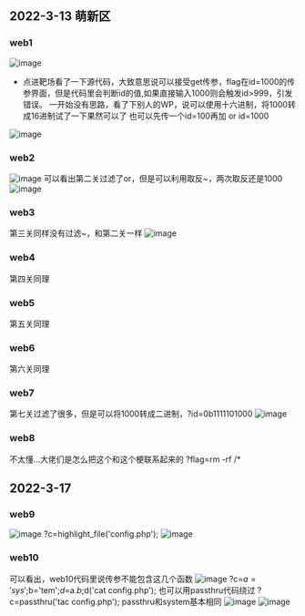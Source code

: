 ## 2022-3-13 萌新区
### web1
![image](https://user-images.githubusercontent.com/44671805/158057441-fe61a684-2db2-496e-800a-a77adb9b486f.png)
- 点进靶场看了一下源代码，大致意思说可以接受get传参，flag在id=1000的传参界面，但是代码里会判断id的值,如果直接输入1000则会触发id>999，引发错误。
一开始没有思路，看了下别人的WP，说可以使用十六进制，将1000转成16进制试了一下果然可以了
也可以先传一个id=100再加 or id=1000

![image](https://user-images.githubusercontent.com/44671805/158057557-78eca79c-b16a-46fc-a8d8-dad0e8cb546f.png)

### web2
![image](https://user-images.githubusercontent.com/44671805/158057903-7e06112f-17ef-40d0-9a67-4a765f4306e6.png)
可以看出第二关过滤了or，但是可以利用取反~，两次取反还是1000
![image](https://user-images.githubusercontent.com/44671805/158057961-862fbdc2-c24d-4d0d-9249-b46077d1f32b.png)

### web3
第三关同样没有过滤~，和第二关一样
![image](https://user-images.githubusercontent.com/44671805/158058098-a5d3b603-5266-4fe6-be6c-953099c72b2d.png)

### web4
第四关同理

### web5
第五关同理

### web6
第六关同理

### web7
第七关过滤了很多，但是可以将1000转成二进制，?id=0b1111101000
![image](https://user-images.githubusercontent.com/44671805/158058404-b57c6e12-8380-4427-a513-575bb5679956.png)

### web8
不太懂...大佬们是怎么把这个和这个梗联系起来的 ?flag=rm -rf /*

## 2022-3-17
### web9
![image](https://user-images.githubusercontent.com/44671805/158771656-a3675348-bfd5-4bf1-aa89-cce81d785ddc.png)
?c=highlight_file('config.php');
![image](https://user-images.githubusercontent.com/44671805/158772860-48863ad4-dcbb-4e38-ad12-a1fb184176a5.png)

### web10
可以看出，web10代码里说传参不能包含这几个函数
![image](https://user-images.githubusercontent.com/44671805/158773620-58f548b9-0b2c-45db-abc3-b1373f8e0503.png)
?c=$a='sys';$b='tem';$d=$a.$b;$d('cat config.php');
也可以用passthru代码绕过
?c=passthru('tac config.php');
passthru和system基本相同
![image](https://user-images.githubusercontent.com/44671805/158776734-f0f52c75-0919-41c5-9794-5a9eed0c035f.png)
![image](https://user-images.githubusercontent.com/44671805/158777498-42d5aaaf-5d45-4af9-abd4-866a2479ec88.png)



